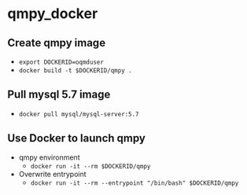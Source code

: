 # qmpy_docker

## Create qmpy image 
  - `export DOCKERID=oqmduser`
  - `docker build -t $DOCKERID/qmpy .`
  
## Pull mysql 5.7 image
  - `docker pull mysql/mysql-server:5.7`

## Use Docker to launch qmpy
  - qmpy environment
    - `docker run -it --rm $DOCKERID/qmpy`
  - Overwrite entrypoint 
    - `docker run -it --rm --entrypoint "/bin/bash" $DOCKERID/qmpy`

